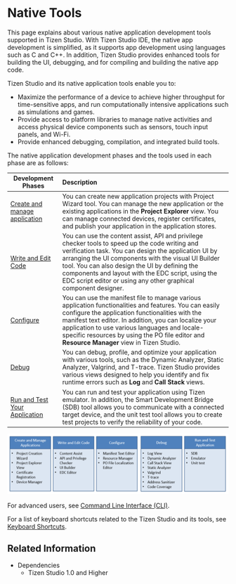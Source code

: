 # Native Tools

This page explains about various native application development tools supported in Tizen Studio. With Tizen Studio IDE, the native app development is simplified, as it supports app development using languages such as C and C++.
In addition, Tizen Studio provides enhanced tools for building the UI, debugging, and for compiling and building the native app code.

Tizen Studio and its native application tools enable you to:
- Maximize the performance of a device to achieve higher throughput for time-sensitive apps, and run computationally intensive applications such as simulations and games.
- Provide access to platform libraries to manage native activities and access physical device components such as sensors, touch input panels, and Wi-Fi.
- Provide enhanced debugging, compilation, and integrated build tools. 

The native application development phases and the tools used in each phase are as follows:

|Development Phases |Description|
|----|:---|
|[Create and manage application](managing-projects.md)|You can create new application projects with Project Wizard tool. You can manage the new application or the existing applications in the **Project Explorer** view. You can manage connected devices, register certificates, and publish your application in the application stores.|
|[Write and Edit Code](coding.md) |You can use the content assist, API and privilege checker tools to speed up the code writing and verification task. You can design the application UI by arranging the UI components with the visual UI Builder tool. You can also design the UI by defining the components and layout with the EDC script, using the EDC script editor or using any other graphical component designer.|
|[Configure](configuring.md) |You can use the manifest file to manage various application functionalities and features. You can easily configure the application functionalities with the manifest text editor. In addition, you can localize your application to use various languages and locale-specific resources by using the PO file editor and **Resource Manager** view in Tizen Studio.|
|[Debug](debugging.md) |You can debug, profile, and optimize your application with various tools, such as the Dynamic Analyzer, Static Analyzer, Valgrind, and T-trace. Tizen Studio provides various views designed to help you identify and fix runtime errors such as **Log** and **Call Stack** views.|
|[Run and Test Your Application](running-testing.md) |You can run and test your application using Tizen emulator. In addition, the Smart Development Bridge (SDB) tool allows you to communicate with a connected target device, and the unit test tool allows you to create test projects to verify the reliability of your code.|

 
![Native application development](./media/nat1.png)

For advanced users, see [Command Line Interface (CLI)](../common-tools/command-line-interface.md).

For a list of keyboard shortcuts related to the Tizen Studio and its tools, see [Keyboard Shortcuts](../common-tools/keyboard-shortcuts.md).

## Related Information
- Dependencies
  - Tizen Studio 1.0 and Higher
